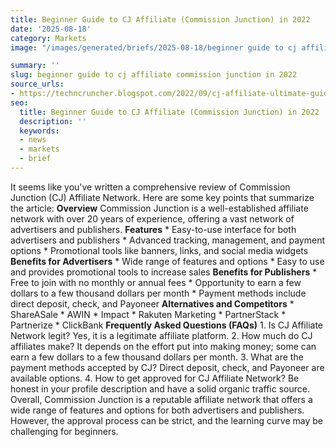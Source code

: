 ```yaml
---
title: Beginner Guide to CJ Affiliate (Commission Junction) in 2022
date: '2025-08-18'
category: Markets
image: "/images/generated/briefs/2025-08-18/beginner guide to cj affiliate commission junction in 2022.jpg"

summary: ''
slug: beginner guide to cj affiliate commission junction in 2022
source_urls:
- https://techncruncher.blogspot.com/2022/09/cj-affiliate-ultimate-guide-to.html
seo:
  title: Beginner Guide to CJ Affiliate (Commission Junction) in 2022 | Hash n Hedge
  description: ''
  keywords:
  - news
  - markets
  - brief
---
```


It seems like you've written a comprehensive review of Commission Junction (CJ) Affiliate Network. Here are some key points that summarize the article:  **Overview**  Commission Junction is a well-established affiliate network with over 20 years of experience, offering a vast network of advertisers and publishers.  **Features**  * Easy-to-use interface for both advertisers and publishers * Advanced tracking, management, and payment options * Promotional tools like banners, links, and social media widgets  **Benefits for Advertisers**  * Wide range of features and options * Easy to use and provides promotional tools to increase sales  **Benefits for Publishers**  * Free to join with no monthly or annual fees * Opportunity to earn a few dollars to a few thousand dollars per month * Payment methods include direct deposit, check, and Payoneer  **Alternatives and Competitors**  * ShareASale * AWIN * Impact * Rakuten Marketing * PartnerStack * Partnerize * ClickBank  **Frequently Asked Questions (FAQs)**  1. Is CJ Affiliate Network legit? Yes, it is a legitimate affiliate platform. 2. How much do CJ affiliates make? It depends on the effort put into making money; some can earn a few dollars to a few thousand dollars per month. 3. What are the payment methods accepted by CJ? Direct deposit, check, and Payoneer are available options. 4. How to get approved for CJ Affiliate Network? Be honest in your profile description and have a solid organic traffic source.  Overall, Commission Junction is a reputable affiliate network that offers a wide range of features and options for both advertisers and publishers. However, the approval process can be strict, and the learning curve may be challenging for beginners. 
